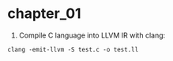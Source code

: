 # chapter_01

1. Compile C language into LLVM IR with clang:

```shell
clang -emit-llvm -S test.c -o test.ll
```

